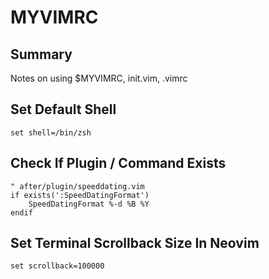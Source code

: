 # MYVIMRC

## Summary

Notes on using \$MYVIMRC, init.vim, .vimrc

## Set Default Shell

`set shell=/bin/zsh`

## Check If Plugin / Command Exists

```
" after/plugin/speeddating.vim
if exists(':SpeedDatingFormat')
    SpeedDatingFormat %-d %B %Y
endif
```

## Set Terminal Scrollback Size In Neovim

```
set scrollback=100000
```
